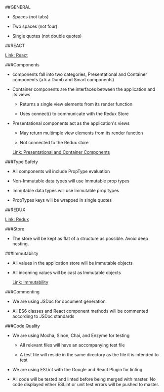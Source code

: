 ##GENERAL

* Spaces (not tabs)

* Two spaces (not four)

* Single quotes (not double quotes)

##REACT

[Link: React](https://reactjs.org/)

###Components

* components fall into two categories, Presentational and Container components (a.k.a Dumb and Smart components)

* Container components are the interfaces between the application and its views
  
  * Returns a single view elements from its render function
  
  * Uses connect() to communicate with the Redux Store

* Presentational components act as the application's views

    * May return multimple view elements from its render function
    
    * Not connected to the Redux store

    [Link: Presentational and Container Components](https://medium.com/@dan_abramov/smart-and-dumb-components-7ca2f9a7c7d0)

###Type Safety

* All components wil include PropType evaluation

* Non-Immutable data types will use Immutable prop types

* Immutable data types will use Immutable prop types

* PropTypes keys will be wrapped in single quotes

##REDUX

[Link: Redux](https://redux.js.org/)

###Store

* The store will be kept as flat of a structure as possible. Avoid deep nesting.

###Immutability 

* All values in the application store will be immutable objects

* All incoming values will be cast as Immutable objects

    [Link: Immutability](https://redux.js.org/docs/faq/ImmutableData.html)
    
###Commenting

* We are using JSDoc for document generation

* All ES6 classes and React component methods will be commented according to JSDoc standards

###Code Quality

* We are using Mocha, Sinon, Chai, and Enzyme for testing

    * All relevant files will have an accompanying test file
     
    * A test file will reside in the same directory as the file it is intended to test

* We are using ESLint with the Google and React Plugin for linting


* All code will be tested and linted before being merged with master. No code displayed either ESLint or unit test errors will be pushed to master.
